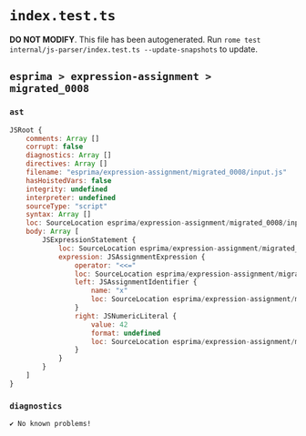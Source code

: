 # `index.test.ts`

**DO NOT MODIFY**. This file has been autogenerated. Run `rome test internal/js-parser/index.test.ts --update-snapshots` to update.

## `esprima > expression-assignment > migrated_0008`

### `ast`

```javascript
JSRoot {
	comments: Array []
	corrupt: false
	diagnostics: Array []
	directives: Array []
	filename: "esprima/expression-assignment/migrated_0008/input.js"
	hasHoistedVars: false
	integrity: undefined
	interpreter: undefined
	sourceType: "script"
	syntax: Array []
	loc: SourceLocation esprima/expression-assignment/migrated_0008/input.js 1:0-2:0
	body: Array [
		JSExpressionStatement {
			loc: SourceLocation esprima/expression-assignment/migrated_0008/input.js 1:0-1:8
			expression: JSAssignmentExpression {
				operator: "<<="
				loc: SourceLocation esprima/expression-assignment/migrated_0008/input.js 1:0-1:8
				left: JSAssignmentIdentifier {
					name: "x"
					loc: SourceLocation esprima/expression-assignment/migrated_0008/input.js 1:0-1:1 (x)
				}
				right: JSNumericLiteral {
					value: 42
					format: undefined
					loc: SourceLocation esprima/expression-assignment/migrated_0008/input.js 1:6-1:8
				}
			}
		}
	]
}
```

### `diagnostics`

```
✔ No known problems!

```
